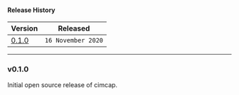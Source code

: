 #### Release History

| Version | Released |
| --- | --- |
| [0.1.0](#v010) | `16 November 2020` |

---

### v0.1.0

Initial open source release of cimcap.
